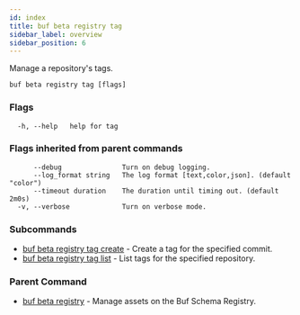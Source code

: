 ```yaml
---
id: index
title: buf beta registry tag
sidebar_label: overview
sidebar_position: 6
---
```

Manage a repository's tags.

```
buf beta registry tag [flags]
```

### Flags

```
  -h, --help   help for tag
```

### Flags inherited from parent commands

```
      --debug               Turn on debug logging.
      --log_format string   The log format [text,color,json]. (default "color")
      --timeout duration    The duration until timing out. (default 2m0s)
  -v, --verbose             Turn on verbose mode.
```

### Subcommands

* [buf beta registry tag create](create)	 - Create a tag for the specified commit.
* [buf beta registry tag list](list)	 - List tags for the specified repository.

### Parent Command

* [buf beta registry](../index)	 - Manage assets on the Buf Schema Registry.
